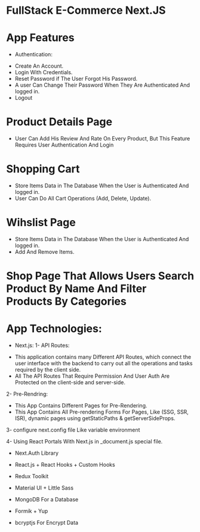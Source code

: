 # FullStack E-Commerce Next.JS

# App Features
* Authentication:
- Create An Account.
- Login With Credentials.
- Reset Password if The User Forgot His Password.
- A user Can Change Their Password When They Are Authenticated And logged in.
- Logout

# Product Details Page
- User Can Add His Review And Rate On Every Product, But This Feature Requires User Authentication And Login

# Shopping Cart
- Store Items Data in The Database When the User is Authenticated And logged in.
- User Can Do All Cart Operations (Add, Delete, Update).
  
# Wihslist Page
- Store Items Data in The Database When the User is Authenticated And logged in.
- Add And Remove Items.

# Shop Page That Allows Users Search Product By Name And Filter Products By Categories

# App Technologies:
* Next.js:
1- API Routes:
- This application contains many Different API Routes, which connect the user interface with the backend to carry out all the operations and tasks required by the client side.
 - All The API Routes That Require Permission And User Auth Are Protected on the client-side and server-side.
 
2- Pre-Rendring:
- This App Contains Different Pages for Pre-Rendering.
- This App Contains All Pre-rendering Forms For Pages, Like (SSG, SSR, ISR), dynamic pages using getStaticPaths & getServerSideProps.

3- configure next.config file Like variable environment

4- Using React Portals With Next.js in _document.js special file.

* Next.Auth Library

* React.js + React Hooks + Custom Hooks

* Redux Toolkit

* Material UI + Little Sass

* MongoDB For a Database

* Formik + Yup

* bcryptjs For Encrypt Data
  

